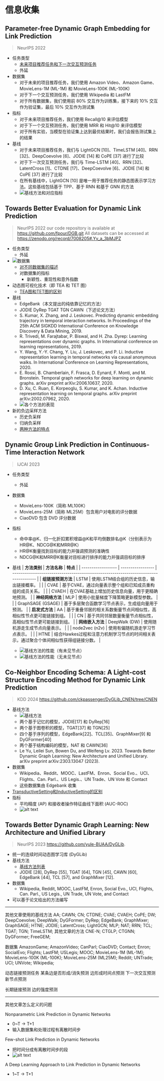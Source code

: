 # 信息收集

## Parameter-free Dynamic Graph Embedding for Link Prediction

> NeurIPS 2022

- 任务类型
  - [未来项目推荐任务和下一次交互预测任务](未来项目推荐任务和下一次交互预测任务.md)
  - 外延
- 数据集
  - 对于未来的项目推荐任务，我们使用 Amazon Video、Amazon Game、MovieLens-1M (ML-1M) 和 MovieLens-100K (ML-100K)
  - 对于下一个交互预测任务，我们使用 Wikipedia 和 LastFM 
  - 对于所有数据集，我们使用前 80% 交互作为训练集，接下来的 10% 交互作为验证集，最后 10% 交互作为测试集
- 指标
  - 对于未来项目推荐任务，我们使用 Recall@10 来评估模型
  - 对于下一个交互预测任务，我们使用 MRR 和 Hit@10 来评估模型
  - 对于所有实验，当模型在验证集上达到最优结果时，我们会报告测试集上的结果
- 基线
  - 对于未来项目推荐任务，我们与 LightGCN [10]、TimeLSTM [40]、RRN [32]、DeepCoevolve [6]、JODIE [14] 和 CoPE [37] 进行了比较
  - 对于下一次交互预测任务，我们与 Time-LSTM [40]、RRN [32]、LatentCross [1]、CTDNE [17]、DeepCoevolve [6]、JODIE [14] 和 CoPE [37] 进行了比较
  - 在所有基线中，LightGCN [10] 是唯一用于推荐任务的静态图表示学习方法。这些基线包括基于 TPP、基于 RNN 和基于 GNN 的方法
  - ![基线方法和对应指标](image.png)

## Towards Better Evaluation for Dynamic Link Prediction

> NeurIPS 2022
> our code repository is available at https://github.com/fpour/DGB.git
> All datasets can be accessed at https://zenodo.org/record/7008205#.Yv_a_3bMJPZ

- 任务类型
  - 外延
- ![数据集](image-1.png)
  - [对不同数据集的描述](数据集描述.md)
  - 对数据集的指标
    - 新颖性、重现性和意外指数
- 动态图可视化技术（即 TEA 和 TET 图）
  - [TEA图和TET图的区别](TEA图和TET图的区别.md)
- 基线
  - EdgeBank（本文提出的纯依靠记忆的方法）
  - JODIE DyRep TGAT TGN CAWN（下述论文方法）
  - S. Kumar, X. Zhang, and J. Leskovec. Predicting dynamic embedding trajectory in temporal interaction networks. In Proceedings of the 25th ACM SIGKDD International Conference on Knowledge Discovery & Data Mining, 2019.
  - R. Trivedi, M. Farajtabar, P. Biswal, and H. Zha. Dyrep: Learning representations over dynamic graphs. In International conference on learning representations, 2019.
  - Y. Wang, Y.-Y. Chang, Y. Liu, J. Leskovec, and P. Li. Inductive representation learning in temporal networks via causal anonymous walks. In International Conference on Learning Representations, 2020.
  - E. Rossi, B. Chamberlain, F. Frasca, D. Eynard, F. Monti, and M. Bronstein. Temporal graph networks for deep learning on dynamic graphs. arXiv preprint arXiv:2006.10637, 2020.
  - D. Xu, C. Ruan, E. Korpeoglu, S. Kumar, and K. Achan. Inductive representation learning on temporal graphs. arXiv preprint arXiv:2002.07962, 2020.
  - ![各个方法的表现](image-3.png)
- 新的负边采样方法
  - 历史负采样
  - 归纳负采样
  - [两种方法的特点](历史负采样和归纳负采样的特点.md)

## Dynamic Group Link Prediction in Continuous-Time Interaction Network

> IJCAI 2023

- 任务类型
  - 外延
- 数据集
  - MovieLens-100K（简称 ML100K）
  - MovieLens-25M（简称 ML25M）包含用户对电影的评分数据
  - CiaoDVD 包含 DVD 评分数据
- 指标
  - 命中率@K、归一化折扣累积增益@K和平均倒数排名@K（分别表示为HR@K、NDCG@K和MRR@K）
  - HR@K衡量找到目标的能力并强调预测的准确性
  - NDCG@K和MRR@K衡量对目标进行排序的能力并强调目标的排序
- 基线
    | **方法类别**       | **方法名称**      | **特点**                                                                               |
    | ------------------ | ----------------- | -------------------------------------------------------------------------------------- |
    | **组链接预测方法** | LSTM              | 使用LSTM结合组的历史信息，输出链接概率。                                               |
    |                    | CVAE              | 基于CVAE，通过向量表示整个组和已知成员重构组的成员关系。                               |
    |                    | CVAEH             | 在CVAE基础上增加历史信息向量，用于更精确地预测。                                       |
    | **神经网络方法**   | MLP               | 使用小批量梯度下降策略更新模型参数。                                                   |
    |                    | GraphSAGE (GSAGE) | 基于多层聚合函数学习节点表示，生成组向量用于预测。                                     |
    | **启发式方法**     | AA                | 基于重叠邻居的相关系数衡量节点间相似性，高相似性节点更可能链接到组。                   |
    |                    | CN                | 基于共同邻居数量衡量节点相似性，高相似性节点更可能链接到组。                           |
    | **网络嵌入方法**   | DeepWalk (DW)     | 使用随机游走生成节点向量表示。                                                         |
    |                    | node2vec (n2v)    | 使用有偏随机游走学习节点表示。                                                         |
    |                    | HTNE              | 结合Hawkes过程和注意力机制学习节点的时间相关表示，通过聚合个体间相似性获得组链接分数。 |

    - ![基线方法的性能（有未见节点）](image-4.png)
    - ![基线方法的性能（无未见节点）](image-5.png)

## Co-Neighbor Encoding Schema: A Light-cost Structure Encoding Method for Dynamic Link Prediction

> KDD 2024
> https://github.com/ckpassenger/DyGLib_CNEN/tree/CNEN

- 基线方法
  - ![基线方法](image-6.png)
  - 两个基于记忆的模型，JODIE[17] 和 DyRep[16]
  - 两个基于图卷积的模型，TGAT[37] 和 TGN[25]
  - 四个基于序列的模型，EdgeBank[22]、TCL[35]、GraphMixer[9] 和 DyGFormer[40]
  - 两个基于结构编码的模型，NAT 和 CAWN[36]
  - Le Yu, Leilei Sun, Bowen Du, and Weifeng Lv. 2023. Towards Better Dynamic Graph Learning: New Architecture and Unified Library. arXiv preprint
arXiv:2303.13047 (2023).
- 数据集
  - Wikipedia、Reddit、MOOC、LastFM、Enron、Social Evo.、UCI、Flights、Can. Parl.、US Legis.、UN Trade、UN Vote 和 Contact
  - 这些数据集由 Edgebank 收集
- [TransductiveSetting和InductiveSetting的区别](TransductiveSetting和InductiveSetting的区别.md)
- 指标
  - 平均精度 (AP) 和接收者操作特征曲线下面积 (AUC-ROC) 
  - ![alt text](image-7.png)

## Towards Better Dynamic Graph Learning: New Architecture and Unified Library

> NeurIPS 2023
> https://github.com/yule-BUAA/DyGLib.

- 统一的连续时间动态图学习库 (DyGLib)
- 基线方法
  - [基线方法列表](extracted_references.txt)
  - JODIE [28], DyRep [55], TGAT [64], TGN [45], CAWN [60], EdgeBank [44], TCL [57], and GraphMixer [12].
- 数据集
  - Wikipedia, Reddit, MOOC, LastFM, Enron, Social Evo., UCI, Flights, Can. Parl., US Legis., UN Trade, UN Vote, and Contact
- 可以基于论文给出的方法编写

---

其他文章使用的基线方法
AA; CAWN; CN; CTDNE; CVAE; CVAEH; CoPE; DW; DeepCoevolve; DeepWalk; DyGFormer; DyRep; EdgeBank; GraphMixer; GraphSAGE; HTNE; JODIE; LatentCross; LightGCN; MLP; NAT; RRN; TCL; TGAT; TGN; TimeLSTM;
其他文章的方法
CNE-N; CTGLP; CTGNN; DyGFormer; FreeGEM;

数据集
AmazonGame; AmazonVideo; CanParl; CiaoDVD; Contact; Enron; SocialEvo; Flights; LastFM; USLegis; MOOC; MovieLens-1M (ML-1M); MovieLens-100K (ML-100K); MovieLens-25M (ML25M); Reddit; UNTrade; UCI; UNVote; Wikipedia;

动态链接预测任务
某条边是否形成/消失预测
边形成时间点预测
下一次交互预测
新节点预测

长期链接预测
边的强度预测

---

其他文章怎么定义的问题

Nonparametric Link Prediction in Dynamic Networks 
- 0~T -> T+1
- 输入数据集和处理过程有离散时间步

Few-shot Link Prediction in Dynamic Networks
- 把时间分成有离散时间步的段
- ![alt text](image-14.png)

A Deep Learning Approach to Link Prediction in Dynamic Networks
- 1~T -> T+1